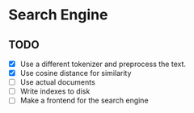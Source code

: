 # Search Engine


## TODO
- [X] Use a different tokenizer and preprocess the text.
- [X] Use cosine distance for similarity
- [ ] Use actual documents
- [ ] Write indexes to disk
- [ ] Make a frontend for the search engine
